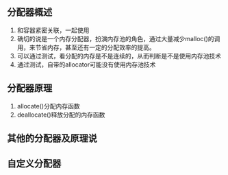 ## 分配器概述
1. 和容器紧密关联，一起使用
2. 确切的说是一个内存分配器，扮演内存池的角色，通过大量减少malloc()的调用，来节省内存，甚至还有一定的分配效率的提高。
3. 可以通过测试，看分配的内存是不是连续的，从而判断是不是使用内存池技术
4. 通过测试，自带的allocator可能没有使用内存池技术
   
## 分配器原理 
1. allocate()分配内存函数
2. deallocate()释放分配的内存函数


## 其他的分配器及原理说

## 自定义分配器
